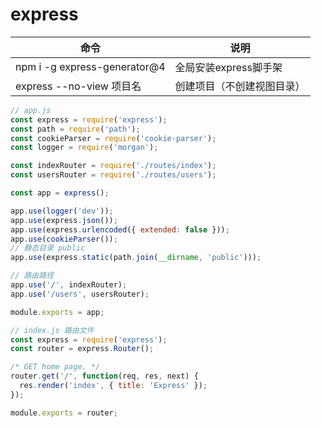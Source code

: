 # express

| 命令                         | 说明                       |
| ---------------------------- | -------------------------- |
| npm i -g express-generator@4 | 全局安装express脚手架      |
| express --no-view 项目名     | 创建项目（不创建视图目录） |

```js
// app.js
const express = require('express');
const path = require('path');
const cookieParser = require('cookie-parser');
const logger = require('morgan');

const indexRouter = require('./routes/index');
const usersRouter = require('./routes/users');

const app = express();

app.use(logger('dev'));
app.use(express.json());
app.use(express.urlencoded({ extended: false }));
app.use(cookieParser());
// 静态目录 public
app.use(express.static(path.join(__dirname, 'public')));

// 路由路径
app.use('/', indexRouter);
app.use('/users', usersRouter);

module.exports = app;

```

```js
// index.js 路由文件
const express = require('express');
const router = express.Router();

/* GET home page. */
router.get('/', function(req, res, next) {
  res.render('index', { title: 'Express' });
});

module.exports = router;

```